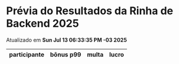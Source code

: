 # Prévia do Resultados da Rinha de Backend 2025
Atualizado em **Sun Jul 13 06:33:35 PM -03 2025**


| participante | bônus p99 | multa | lucro |
| -- | -- | -- | -- |
